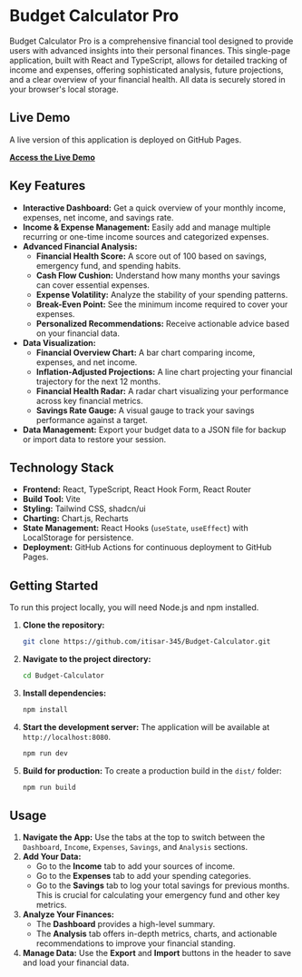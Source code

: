 # Budget Calculator Pro

Budget Calculator Pro is a comprehensive financial tool designed to provide users with advanced insights into their personal finances. This single-page application, built with React and TypeScript, allows for detailed tracking of income and expenses, offering sophisticated analysis, future projections, and a clear overview of your financial health. All data is securely stored in your browser's local storage.

## Live Demo

A live version of this application is deployed on GitHub Pages.

**[Access the Live Demo](https://itisar-345.github.io/Budget-Calculator/)**

## Key Features

*   **Interactive Dashboard:** Get a quick overview of your monthly income, expenses, net income, and savings rate.
*   **Income & Expense Management:** Easily add and manage multiple recurring or one-time income sources and categorized expenses.
*   **Advanced Financial Analysis:**
    *   **Financial Health Score:** A score out of 100 based on savings, emergency fund, and spending habits.
    *   **Cash Flow Cushion:** Understand how many months your savings can cover essential expenses.
    *   **Expense Volatility:** Analyze the stability of your spending patterns.
    *   **Break-Even Point:** See the minimum income required to cover your expenses.
    *   **Personalized Recommendations:** Receive actionable advice based on your financial data.
*   **Data Visualization:**
    *   **Financial Overview Chart:** A bar chart comparing income, expenses, and net income.
    *   **Inflation-Adjusted Projections:** A line chart projecting your financial trajectory for the next 12 months.
    *   **Financial Health Radar:** A radar chart visualizing your performance across key financial metrics.
    *   **Savings Rate Gauge:** A visual gauge to track your savings performance against a target.
*   **Data Management:** Export your budget data to a JSON file for backup or import data to restore your session.

## Technology Stack

*   **Frontend:** React, TypeScript, React Hook Form, React Router
*   **Build Tool:** Vite
*   **Styling:** Tailwind CSS, shadcn/ui
*   **Charting:** Chart.js, Recharts
*   **State Management:** React Hooks (`useState`, `useEffect`) with LocalStorage for persistence.
*   **Deployment:** GitHub Actions for continuous deployment to GitHub Pages.

## Getting Started

To run this project locally, you will need Node.js and npm installed.

1.  **Clone the repository:**
    ```sh
    git clone https://github.com/itisar-345/Budget-Calculator.git
    ```

2.  **Navigate to the project directory:**
    ```sh
    cd Budget-Calculator
    ```

3.  **Install dependencies:**
    ```sh
    npm install
    ```

4.  **Start the development server:**
    The application will be available at `http://localhost:8080`.
    ```sh
    npm run dev
    ```

5.  **Build for production:**
    To create a production build in the `dist/` folder:
    ```sh
    npm run build
    ```

## Usage

1.  **Navigate the App:** Use the tabs at the top to switch between the `Dashboard`, `Income`, `Expenses`, `Savings`, and `Analysis` sections.
2.  **Add Your Data:**
    *   Go to the **Income** tab to add your sources of income.
    *   Go to the **Expenses** tab to add your spending categories.
    *   Go to the **Savings** tab to log your total savings for previous months. This is crucial for calculating your emergency fund and other key metrics.
3.  **Analyze Your Finances:**
    *   The **Dashboard** provides a high-level summary.
    *   The **Analysis** tab offers in-depth metrics, charts, and actionable recommendations to improve your financial standing.
4.  **Manage Data:** Use the **Export** and **Import** buttons in the header to save and load your financial data.

